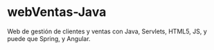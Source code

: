 # webVentas-Java
Web de gestión de clientes y ventas con Java, Servlets, HTML5, JS, y puede que Spring, y Angular.
